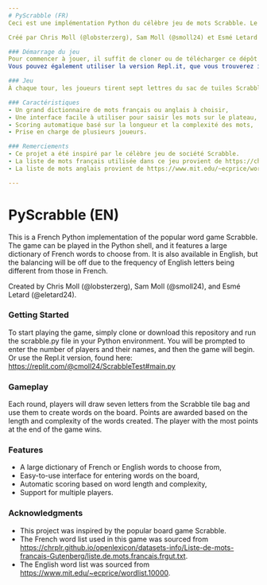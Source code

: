 ```yaml
---
# PyScrabble (FR)
Ceci est une implémentation Python du célèbre jeu de mots Scrabble. Le jeu peut être joué dans le shell Python, et il dispose d'un grand dictionnaire de mots français à choisir. Il est également disponible en anglais, mais l'équilibrage sera décalé en raison de la fréquence des lettres anglaises qui est différente de celle des lettres françaises.

Créé par Chris Moll (@lobsterzerg), Sam Moll (@smoll24) et Esmé Letard (@eletard24).

### Démarrage du jeu
Pour commencer à jouer, il suffit de cloner ou de télécharger ce dépôt et d'exécuter le fichier scrabble.py dans votre environnement Python. Vous serez invité à entrer le nombre de joueurs et leurs noms, puis le jeu commencera.
Vous pouvez également utiliser la version Repl.it, que vous trouverez ici : https://replit.com/@cmoll24/ScrabbleTest#main.py

### Jeu
À chaque tour, les joueurs tirent sept lettres du sac de tuiles Scrabble et les utilisent pour créer des mots sur le plateau. Les points sont attribués en fonction de la longueur et de la complexité des mots créés. Le joueur qui a le plus de points à la fin de la partie gagne.

### Caractéristiques
- Un grand dictionnaire de mots français ou anglais à choisir,
- Une interface facile à utiliser pour saisir les mots sur le plateau,
- Scoring automatique basé sur la longueur et la complexité des mots,
- Prise en charge de plusieurs joueurs.

### Remerciements
- Ce projet a été inspiré par le célèbre jeu de société Scrabble.
- La liste de mots français utilisée dans ce jeu provient de https://chrplr.github.io/openlexicon/datasets-info/Liste-de-mots-francais-Gutenberg/liste.de.mots.francais.frgut.txt. 
- La liste de mots anglais provient de https://www.mit.edu/~ecprice/wordlist.10000.

---
```

# PyScrabble (EN)
This is a French Python implementation of the popular word game Scrabble. The game can be played in the Python shell, and it features a large dictionary of French words to choose from. It is also available in English, but the balancing will be off due to the frequency of English letters being different from those in French.

Created by Chris Moll (@lobsterzerg), Sam Moll (@smoll24), and Esmé Letard (@eletard24).

### Getting Started
To start playing the game, simply clone or download this repository and run the scrabble.py file in your Python environment. You will be prompted to enter the number of players and their names, and then the game will begin.
Or use the Repl.it version, found here: https://replit.com/@cmoll24/ScrabbleTest#main.py

### Gameplay
Each round, players will draw seven letters from the Scrabble tile bag and use them to create words on the board. Points are awarded based on the length and complexity of the words created. The player with the most points at the end of the game wins.

### Features
- A large dictionary of French or English words to choose from,
- Easy-to-use interface for entering words on the board,
- Automatic scoring based on word length and complexity,
- Support for multiple players.

### Acknowledgments
- This project was inspired by the popular board game Scrabble.
- The French word list used in this game was sourced from https://chrplr.github.io/openlexicon/datasets-info/Liste-de-mots-francais-Gutenberg/liste.de.mots.francais.frgut.txt.
- The English word list was sourced from https://www.mit.edu/~ecprice/wordlist.10000.

